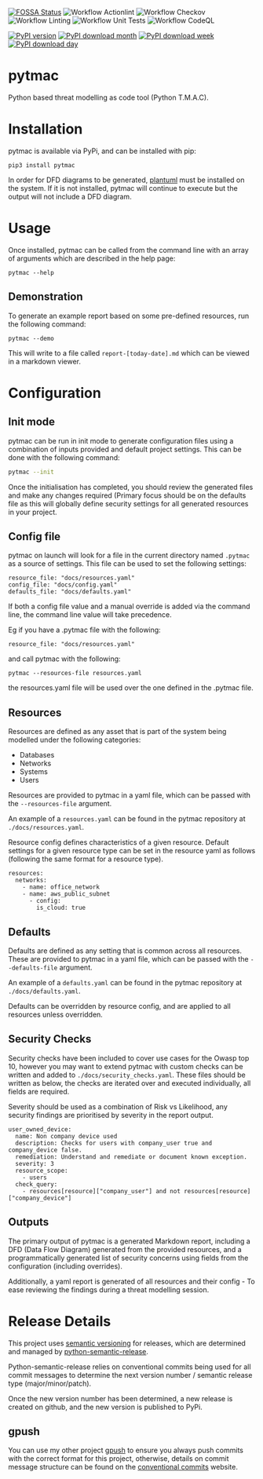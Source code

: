 [![FOSSA Status](https://app.fossa.com/api/projects/custom%2B37707%2Fgit%40github.com%3Atjtharrison%2Ftmac.git.svg?type=shield)](https://app.fossa.com/projects/custom%2B37707%2Fgit%40github.com%3Atjtharrison%2Ftmac.git?ref=badge_shield)
![Workflow Actionlint](https://github.com/tjtharrison/pytmac/actions/workflows/pr-actionlint.yaml/badge.svg)
![Workflow Checkov](https://github.com/tjtharrison/pytmac/actions/workflows/pr-checkov.yaml/badge.svg)
![Workflow Linting](https://github.com/tjtharrison/pytmac/actions/workflows/pr-linting.yaml/badge.svg)
![Workflow Unit Tests](https://github.com/tjtharrison/pytmac/actions/workflows/pr-tests.yaml/badge.svg)
![Workflow CodeQL](https://github.com/tjtharrison/pytmac/actions/workflows/pr-codeql.yaml/badge.svg)

[![PyPI version](https://badge.fury.io/py/pytmac.svg)](https://badge.fury.io/py/pytmac)
[![PyPI download month](https://img.shields.io/pypi/dm/pytmac.svg)](https://pypi.python.org/pypi/pytmac/)
[![PyPI download week](https://img.shields.io/pypi/dw/pytmac.svg)](https://pypi.python.org/pypi/pytmac/)
[![PyPI download day](https://img.shields.io/pypi/dd/pytmac.svg)](https://pypi.python.org/pypi/pytmac/)

# pytmac

Python based threat modelling as code tool (Python T.M.A.C).

# Installation

pytmac is available via PyPi, and can be installed with pip:

```
pip3 install pytmac
```

In order for DFD diagrams to be generated, [plantuml](https://plantuml.com/) must be installed on the system. If it is not installed, pytmac will continue to execute but the output will not include a DFD diagram.

# Usage

Once installed, pytmac can be called from the command line with an array of arguments which are described in the help page:

```
pytmac --help
```

## Demonstration

To generate an example report based on some pre-defined resources, run the following command:

```
pytmac --demo
```

This will write to a file called `report-[today-date].md` which can be viewed in a markdown viewer.

# Configuration

## Init mode

pytmac can be run in init mode to generate configuration files using a combination of inputs provided and default project settings. This can be done with the following command:

```bash
pytmac --init
```

Once the initialisation has completed, you should review the generated files and make any changes required (Primary focus should be on the defaults file as this will globally define security settings for all generated resources in your project.

## Config file

pytmac on launch will look for a file in the current directory named `.pytmac` as a source of settings. This file can be used to set the following settings:

```
resource_file: "docs/resources.yaml"
config_file: "docs/config.yaml"
defaults_file: "docs/defaults.yaml"
```

If both a config file value and a manual override is added via the command line, the command line value will take precedence.

Eg if you have a .pytmac file with the following:

```
resource_file: "docs/resources.yaml"
```

and call pytmac with the following:

```
pytmac --resources-file resources.yaml
```

the resources.yaml file will be used over the one defined in the .pytmac file.

## Resources

Resources are defined as any asset that is part of the system being modelled under the following categories:

- Databases
- Networks
- Systems
- Users

Resources are provided to pytmac in a yaml file, which can be passed with the `--resources-file` argument. 

An example of a `resources.yaml` can be found in the pytmac repository at `./docs/resources.yaml`.

Resource config defines characteristics of a given resource. Default settings for a given resource type can be set in 
the resource yaml as follows (following the same format for a resource type).

```
resources:
  networks:
    - name: office_network
    - name: aws_public_subnet
      - config:
        is_cloud: true
```

## Defaults

Defaults are defined as any setting that is common across all resources. These are provided to pytmac in a yaml file, which can be passed with the `--defaults-file` argument.

An example of a `defaults.yaml` can be found in the pytmac repository at `./docs/defaults.yaml`.

Defaults can be overridden by resource config, and are applied to all resources unless overridden.

## Security Checks

Security checks have been included to cover use cases for the Owasp top 10, however you may want to extend pytmac with custom checks can be written and added to `./docs/security_checks.yaml`. These files should be written as below, the 
checks are iterated over and executed individually, all fields are required.

Severity should be used as a combination of Risk vs Likelihood, any security findings are prioritised by severity in the report output. 

```
user_owned_device:
  name: Non company device used
  description: Checks for users with company_user true and company_device false.
  remediation: Understand and remediate or document known exception.
  severity: 3
  resource_scope:
    - users
  check_query:
    - resources[resource]["company_user"] and not resources[resource]["company_device"]
```

## Outputs

The primary output of pytmac is a generated Markdown report, including a DFD (Data Flow Diagram) generated from the 
provided resources, and a programmatically generated list of security concerns using fields from the configuration
(including overrides).

Additionally, a yaml report is generated of all resources and their config - To ease reviewing the findings during a 
threat modelling session.

# Release Details

This project uses [semantic versioning](https://semver.org/) for releases, which are determined and managed by [python-semantic-release](https://python-semantic-release.readthedocs.io/en/latest/). 

Python-semantic-release relies on conventional commits being used for all commit messages to determine the next version number / semantic release type (major/minor/patch).

Once the new version number has been determined, a new release is created on github, and the new version is published to PyPi.

## gpush

You can use my other project [gpush](https://github.com/tjtharrison/gpush) to ensure you always push commits with the correct format for this project, otherwise, details on commit message structure can be found on the [conventional commits](https://www.conventionalcommits.org/en/v1.0.0/) website.

